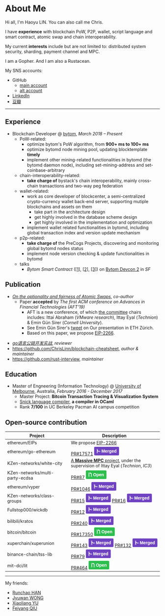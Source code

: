 # About Me

<!-- ex_nonav -->
<!-- ex_nolevel -->

Hi all, I'm Haoyu LIN. You can also call me Chris.

I have __experience__ with blockchain PoW, P2P, wallet, script language and smart contract, atomic swap and chain interoperability. 

My current __interests__ include but are not limited to: distributed system security, sharding, payment channel and MPC.

I am a Gopher. And I am also a Rustacean.

My SNS accounts:

+ GitHub
    + [main account](https://github.com/ChrisLinn)
    + [alt account](https://github.com/HAOYUatHZ)
+ [LinkedIn](http://linkedin.com/in/haoyu-lin-239474123)
+ [豆瓣](https://www.douban.com/people/NanderFour/)


--- 

## Experience
+ Blockchain Developer @ [bytom](https://github.com/Bytom/), _March 2018 – Present_
    * PoW-related:
        - optimize bytom's PoW algorithm, from __900+ ms to 100+ ms__
        - optimize bytomd node mining pool, updating blocktemplate __timely__
        - implement other mining-related functionalities in bytomd (the bytomd daemon node), including set-mining-address and set-coinbase-arbitrary
    - chain-interoperability-related:
        - __take charge of__ bystack's chain interoperability, mainly cross-chain transactions and two-way peg federation
    * wallet-related:
        - work as core developer of blockcenter, a semi-centralized crypto-currency wallet back-end server, supporting mutiple blockchains and assets on them
            + take part in the architecture design
            + get highly involved in the database scheme design
            + get highly involved in the implementation and optimization 
        - implement wallet related functionalities in bytomd, including global transaction index and version update mechanism
    * p2p-related:
        * __take charge of__ the PreCogs Projects, discovering and monitoring global bytomd nodes status
        * implement node version checking & update functionalities in bytomd
    + talks
        * _Bytom Smart Contract_ ([[1]](https://twitter.com/Bytom_Official/status/1165402458908061697?s=20), [[2]](https://www.8btc.com/article/469596), [[3]](https://github.com/ChrisLinn/chrislinn.ink/raw/master/img/me/bytom-devcon2/flash.JPG)) on [Bytom Devcon 2](https://github.com/ChrisLinn/chrislinn.ink/raw/master/img/me/bytom-devcon2/agenda.PNG) in _SF_
        <!-- - p2p 层实现节点保持连接? -->

## Publication
+ [_On the optionality and fairness of Atomic Swaps_](https://eprint.iacr.org/2019/896), _co-author_
    + Paper __accepted__ by _The first ACM conference on Advances in Financial Technologies (AFT’19)_
        * AFT is a new conference, of which [the committee](https://aft.acm.org/committees) chairs includes: Ittai Abraham (_VMware research_), Ittay Eyal (_Technion_) & Emin Gün Sirer (_Cornell University_).
        * See Emin Gün Sirer's [tweet](https://twitter.com/el33th4xor/status/1186211608596533248) on Our presentation in ETH Zürich.
        * Based on this paper, we propose [EIP-2266](https://github.com/ethereum/EIPs/blob/master/EIPS/eip-2266.md).
- [_go语言公链开发实战_](https://book.douban.com/subject/34659372/), _reviewer_
- https://github.com/ChrisLinn/blockchain-cheatsheet, _author & maintainer_
- https://github.com/rust-interview, _maintainer_


## Education
+ Master of Engneering (Information Technology) @ [University of Melbourne](https://www.unimelb.edu.au/), Australia, _February 2016 - December 2017_
    * Master Project: __Bitcoin Transaction Tracing & Visualization System__
    * [Snick language compiler](https://github.com/ChrisLinn/COMP90045_2017_SM1), __a compiler in OCaml__
    * Rank __7/100__ in UC Berkeley Pacman AI campus competition

## Open-source contribution

| Project | Description |
| - | - |
| ethereum/EIPs | We propose [EIP-2266](https://github.com/ethereum/EIPs/blob/master/EIPS/eip-2266.md) |
| ethereum/go-ethereum | [PR#17571](https://github.com/ethereum/go-ethereum/pull/17571) ![](/img/PR/merged.png) |
| KZen-networks/white-city | [A **Massive MPC** project](https://github.com/KZen-networks/white-city), under the supervision of Ittay Eyal (_Technion_, _IC3_) |
| KZen-networks/multi-party-ecdsa | [PR#87](https://github.com/KZen-networks/multi-party-ecdsa/pull/87) ![](/img/PR/open.png) |
| ethereum/vyper | [PR#1046](https://github.com/ethereum/vyper/pull/1046) ![](/img/PR/merged.png) |
| KZen-networks/class-groups | [PR#15](https://github.com/KZen-networks/class-groups/pull/15) ![](/img/PR/merged.png) [PR#16](https://github.com/KZen-networks/class-groups/pull/16) ![](/img/PR/merged.png) |
| Fullstop000/wickdb | [PR#12](https://github.com/Fullstop000/wickdb/pull/12) ![](/img/PR/merged.png) |
| bilibili/kratos | [PR#240](https://github.com/bilibili/kratos/pull/240) ![](/img/PR/merged.png) |
| bitcoin/bitcoin | [PR#17350](https://github.com/bitcoin/bitcoin/pull/17350) ![](/img/PR/open.png) |
| xuperchain/xuperunion | [PR#143](https://github.com/xuperchain/xuperunion/pull/143) ![](/img/PR/merged.png) [PR#132](https://github.com/xuperchain/xuperunion/pull/132) ![](/img/PR/merged.png) |
| binance-chain/tss-lib | [PR#79](https://github.com/binance-chain/tss-lib/pull/79) ![](/img/PR/merged.png) |
| mit-dci/lit | [PR#464](https://github.com/mit-dci/lit/pull/464) ![](/img/PR/open.png) |


---

My friends:

+ [Runchao HAN](https://github.com/SebastianElvis)
+ [Jyuwan WONG](https://www.douban.com/people/10566855/)
+ [Xiaoliang YU](https://github.com/yxliang01)
+ [Feiyang QIU](https://priewienv.me/)

